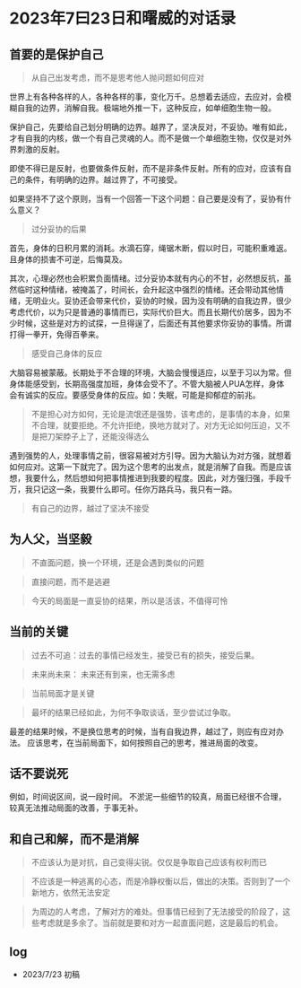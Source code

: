 # 2023年7曰23日和曙威的对话录

## 首要的是保护自己

> 从自己出发考虑，而不是思考他人抛问题如何应对

世界上有各种各样的人，各种各样的事，变化万千。总想着去适应，去应对，会模糊自我的边界，消解自我。极端地外推一下，这种反应，如单细胞生物一般。

保护自己，先要给自己划分明确的边界。越界了，坚决反对，不妥协。唯有如此，才有自我的内核，做一个有自己灵魂的人。而不是做一个单细胞生物，仅仅是对外界刺激的反射。

即使不得已是反射，也要做条件反射，而不是非条件反射。所有的应对，应该有自己的条件，有明确的边界。越过界了，不可接受。

如果坚持不了这个原则，当有一个回答一下这个问题：自己要是没有了，妥协有什么意义？

> 过分妥协的后果

首先，身体的日积月累的消耗。水滴石穿，绳锯木断，假以时日，可能积重难返。且身体的损害不可逆，后悔莫及。

其次，心理必然也会积累负面情绪。过分妥协本就有内心的不甘，必然想反抗，虽然临时这种情绪，被掩盖了，时间长，会升起这中强烈的情绪。还会带动其他情绪，无明业火。妥协还会带来代价，妥协的时候，因为没有明确的自我边界，很少考虑代价，以为只是普通的事情而已，实际代价巨大。而且长期代价居多，因为不少时候，这些是对方的试探，一旦得逞了，后面还有其他要求你妥协的事情。所谓打得一拳开，免得百拳来。

> 感受自己身体的反应

大脑容易被蒙蔽。长期处于不合理的环境，大脑会慢慢适应，以至于习以为常。但身体能感受到，长期高强度加班，身体会受不了。不管大脑被人PUA怎样，身体会有诚实的反应。要感受身体的反应。如：失眠，可能是抑郁症的前兆。

> 不是担心对方如何，无论是流氓还是强势，该考虑的，是事情的本身，如果不合理，就要拒绝。不允许拒绝，换地方就对了。对方无论如何压迫，又不是把刀架脖子上了，还能没得选么

遇到强势的人，处理事情之前，很容易被对方引导。因为大脑认为对方强，就想着如何应对。这第一下就完了。因为这个思考的出发点，就是消解了自我。而是应该想，我要什么，然后想如何把事情推进到我要的程度。因此，对方强归强，手段千万，我只记这一条，我要什么即可。任你万路兵马，我只有一路。

> 有自己的边界，越过了坚决不接受


## 为人父，当坚毅

> 不直面问题，换一个环境，还是会遇到类似的问题

> 直接问题，而不是逃避

> 今天的局面是一直妥协的结果，所以是活该，不值得可怜

## 当前的关键

> 过去不可追：过去的事情已经发生，接受已有的损失，接受后果。

> 未来尚未来： 未来还有到来，也无需多虑

> 当前局面才是关键

> 最坏的结果已经如此，为何不争取谈话，至少尝试过争取。

最差的结果时候，不是换位思考的时候，当有自我边界，越过了，则应有应对办法。
应该思考，在当前局面下，如何按照自己的思考，推进局面的改变。


## 话不要说死

例如，时间说区间，说一段时间。
不淤泥一些细节的较真，局面已经很不合理，较真无法推动局面的改善，于事无补。

## 和自己和解，而不是消解

> 不应该认为是对抗，自己变得尖锐。仅仅是争取自己应该有权利而已

> 不应该是一种逃离的心态，而是冷静权衡以后，做出的决策。否则到了一个新地方，依然无法安定

> 为周边的人考虑，了解对方的难处。但事情已经到了无法接受的阶段了，这些考虑就是多余了。当前就是要和对方一起直面问题，这是最后的机会。

## log
- 2023/7/23 初稿